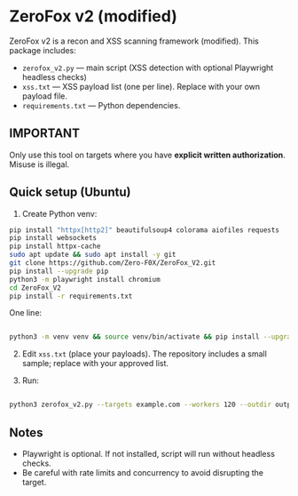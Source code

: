 # ZeroFox v2 (modified)
ZeroFox v2 is a recon and XSS scanning framework (modified). This package includes:
- `zerofox_v2.py` — main script (XSS detection with optional Playwright headless checks)
- `xss.txt` — XSS payload list (one per line). Replace with your own payload file.
- `requirements.txt` — Python dependencies.

## IMPORTANT
Only use this tool on targets where you have **explicit written authorization**. Misuse is illegal.

## Quick setup (Ubuntu)
1. Create Python venv:
```bash
pip install "httpx[http2]" beautifulsoup4 colorama aiofiles requests
pip install websockets
pip install httpx-cache
sudo apt update && sudo apt install -y git
git clone https://github.com/Zero-F0X/ZeroFox_V2.git
pip install --upgrade pip
python3 -m playwright install chromium
cd ZeroFox_V2
pip install -r requirements.txt


```
One line:
```bash

python3 -m venv venv && source venv/bin/activate && pip install --upgrade pip && pip install "httpx[http2]" beautifulsoup4 colorama aiofiles requests

```

2. Edit `xss.txt` (place your payloads). The repository includes a small sample; replace with your approved list.

3. Run:
```bash

python3 zerofox_v2.py --targets example.com --workers 120 --outdir output_report --html-output vuln.html

```

## Notes
- Playwright is optional. If not installed, script will run without headless checks.
- Be careful with rate limits and concurrency to avoid disrupting the target.
